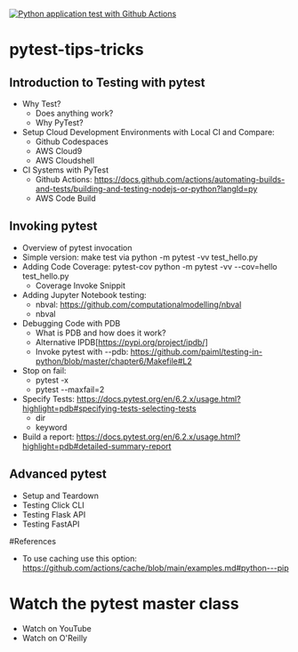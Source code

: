 [![Python application test with Github Actions](https://github.com/paulamb96/pytest-tips-tricks/actions/workflows/testing-ci.yml/badge.svg)](https://github.com/paulamb96/pytest-tips-tricks/actions/workflows/testing-ci.yml)

# pytest-tips-tricks

## Introduction to Testing with pytest
* Why Test?
  * Does anything work?
  * Why PyTest?
* Setup Cloud Development Environments with Local CI and Compare:
  * Github Codespaces
  * AWS Cloud9
  * AWS Cloudshell
* CI Systems with PyTest
  * Github Actions: https://docs.github.com/actions/automating-builds-and-tests/building-and-testing-nodejs-or-python?langId=py
  * AWS Code Build

## Invoking pytest
* Overview of pytest invocation
* Simple version: make test via python -m pytest -vv test_hello.py
* Adding Code Coverage: pytest-cov python -m pytest -vv --cov=hello test_hello.py
  * Coverage Invoke Snippit
* Adding Jupyter Notebook testing:
  * nbval: https://github.com/computationalmodelling/nbval
  * nbval
* Debugging Code with PDB
  * What is PDB and how does it work?
  * Alternative IPDB[https://pypi.org/project/ipdb/]
  * Invoke pytest with --pdb: https://github.com/paiml/testing-in-python/blob/master/chapter6/Makefile#L2
* Stop on fail:
  * pytest -x
  * pytest --maxfail=2
* Specify Tests: https://docs.pytest.org/en/6.2.x/usage.html?highlight=pdb#specifying-tests-selecting-tests
  * dir
  * keyword
* Build a report: https://docs.pytest.org/en/6.2.x/usage.html?highlight=pdb#detailed-summary-report
  
## Advanced pytest
* Setup and Teardown
* Testing Click CLI
* Testing Flask API
* Testing FastAPI

#References
* To use caching use this option: https://github.com/actions/cache/blob/main/examples.md#python---pip

# Watch the pytest master class
* Watch on YouTube
* Watch on O'Reilly
